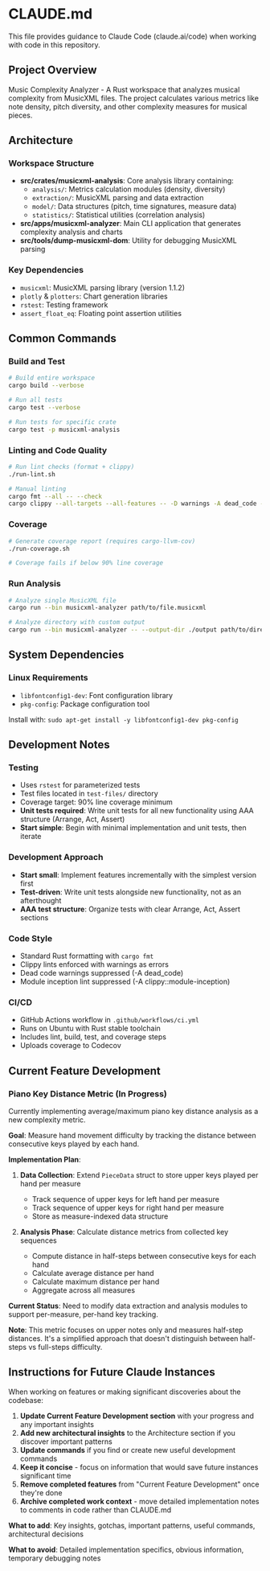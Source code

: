 # CLAUDE.md

This file provides guidance to Claude Code (claude.ai/code) when working with code in this repository.

## Project Overview

Music Complexity Analyzer - A Rust workspace that analyzes musical complexity from MusicXML files. The project calculates various metrics like note density, pitch diversity, and other complexity measures for musical pieces.

## Architecture

### Workspace Structure

- **src/crates/musicxml-analysis**: Core analysis library containing:
  - `analysis/`: Metrics calculation modules (density, diversity)  
  - `extraction/`: MusicXML parsing and data extraction
  - `model/`: Data structures (pitch, time signatures, measure data)
  - `statistics/`: Statistical utilities (correlation analysis)
- **src/apps/musicxml-analyzer**: Main CLI application that generates complexity analysis and charts
- **src/tools/dump-musicxml-dom**: Utility for debugging MusicXML parsing

### Key Dependencies

- `musicxml`: MusicXML parsing library (version 1.1.2)
- `plotly` & `plotters`: Chart generation libraries
- `rstest`: Testing framework
- `assert_float_eq`: Floating point assertion utilities

## Common Commands

### Build and Test

```bash
# Build entire workspace
cargo build --verbose

# Run all tests
cargo test --verbose

# Run tests for specific crate
cargo test -p musicxml-analysis
```

### Linting and Code Quality

```bash
# Run lint checks (format + clippy)
./run-lint.sh

# Manual linting
cargo fmt --all -- --check
cargo clippy --all-targets --all-features -- -D warnings -A dead_code -A clippy::module-inception
```

### Coverage

```bash
# Generate coverage report (requires cargo-llvm-cov)
./run-coverage.sh

# Coverage fails if below 90% line coverage
```

### Run Analysis

```bash
# Analyze single MusicXML file
cargo run --bin musicxml-analyzer path/to/file.musicxml

# Analyze directory with custom output
cargo run --bin musicxml-analyzer -- --output-dir ./output path/to/directory/
```

## System Dependencies

### Linux Requirements

- `libfontconfig1-dev`: Font configuration library
- `pkg-config`: Package configuration tool

Install with: `sudo apt-get install -y libfontconfig1-dev pkg-config`

## Development Notes

### Testing

- Uses `rstest` for parameterized tests
- Test files located in `test-files/` directory
- Coverage target: 90% line coverage minimum
- **Unit tests required**: Write unit tests for all new functionality using AAA structure (Arrange, Act, Assert)
- **Start simple**: Begin with minimal implementation and unit tests, then iterate

### Development Approach

- **Start small**: Implement features incrementally with the simplest version first
- **Test-driven**: Write unit tests alongside new functionality, not as an afterthought
- **AAA test structure**: Organize tests with clear Arrange, Act, Assert sections

### Code Style

- Standard Rust formatting with `cargo fmt`
- Clippy lints enforced with warnings as errors
- Dead code warnings suppressed (-A dead_code)
- Module inception lint suppressed (-A clippy::module-inception)

### CI/CD

- GitHub Actions workflow in `.github/workflows/ci.yml`
- Runs on Ubuntu with Rust stable toolchain
- Includes lint, build, test, and coverage steps
- Uploads coverage to Codecov

## Current Feature Development

### Piano Key Distance Metric (In Progress)

Currently implementing average/maximum piano key distance analysis as a new complexity metric.

**Goal**: Measure hand movement difficulty by tracking the distance between consecutive keys played by each hand.

**Implementation Plan**:

1. **Data Collection**: Extend `PieceData` struct to store upper keys played per hand per measure

   - Track sequence of upper keys for left hand per measure
   - Track sequence of upper keys for right hand per measure
   - Store as measure-indexed data structure

2. **Analysis Phase**: Calculate distance metrics from collected key sequences

   - Compute distance in half-steps between consecutive keys for each hand
   - Calculate average distance per hand
   - Calculate maximum distance per hand
   - Aggregate across all measures

**Current Status**: Need to modify data extraction and analysis modules to support per-measure, per-hand key tracking.

**Note**: This metric focuses on upper notes only and measures half-step distances. It's a simplified approach that doesn't distinguish between half-steps vs full-steps difficulty.

## Instructions for Future Claude Instances

When working on features or making significant discoveries about the codebase:

1. **Update Current Feature Development section** with your progress and any important insights
2. **Add new architectural insights** to the Architecture section if you discover important patterns
3. **Update commands** if you find or create new useful development commands
4. **Keep it concise** - focus on information that would save future instances significant time
5. **Remove completed features** from "Current Feature Development" once they're done
6. **Archive completed work context** - move detailed implementation notes to comments in code rather than CLAUDE.md

**What to add**: Key insights, gotchas, important patterns, useful commands, architectural decisions

**What to avoid**: Detailed implementation specifics, obvious information, temporary debugging notes
